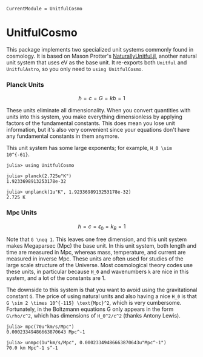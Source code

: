 ```@meta
CurrentModule = UnitfulCosmo
```

# UnitfulCosmo

This package implements two specialized unit systems commonly found in cosmology. It is based on Mason Protter's [NaturallyUnitful.jl](https://github.com/MasonProtter/NaturallyUnitful.jl), another natural unit system that uses eV as the base unit. It re-exports both `Unitful` and `UnitfulAstro`, so you only need to `using UnitfulCosmo`.

### Planck Units

```math
\hbar = c = G = kb = 1
```
These units eliminate all dimensionality. When you convert quantities with units into this system, you make everything dimensionless by applying factors of the fundamental constants. This does mean you lose unit information, but it's also very convenient since your equations don't have any fundamental constants in them anymore. 

This unit system has some large exponents; for example, ``H_0 \sim 10^{-61}``.

```julia-repl
julia> using UnitfulCosmo

julia> planck(2.725u"K")
1.9233698913253178e-32

julia> unplanck(1u"K", 1.9233698913253178e-32)
2.725 K
```

### Mpc Units
```math
\hbar = c = \epsilon_0 = k_B = 1
```
Note that ``G \neq 1``. This leaves one free dimension, and this unit system makes Megaparsec (Mpc) the base unit. In this unit system, both length and time are measured in Mpc, whereas mass, temperature, and current are measured in inverse Mpc. These units are often used for studies of the large scale structure of the Universe. Most cosmological theory codes use these units, in particular because ``H_0`` and wavenumbers ``k`` are nice in this system, and a lot of the constants are 1. 

The downside to this system is that you want to avoid using the gravitational constant ``G``. The price of using natural units and also having a nice ``H_0`` is that ``G \sim 2 \times 10^{-115} \text{Mpc}^2``, which is very cumbersome. Fortunately, in the Boltzmann equations G only appears in the form ``G\rho/c^2``, which has dimensions of ``H_0^2/c^2`` (thanks Antony Lewis).

```julia-repl
julia> mpc(70u"km/s/Mpc")
0.00023349486663870643 Mpc^-1

julia> unmpc(1u"km/s/Mpc", 0.00023349486663870643u"Mpc^-1")
70.0 km Mpc^-1 s^-1
```
